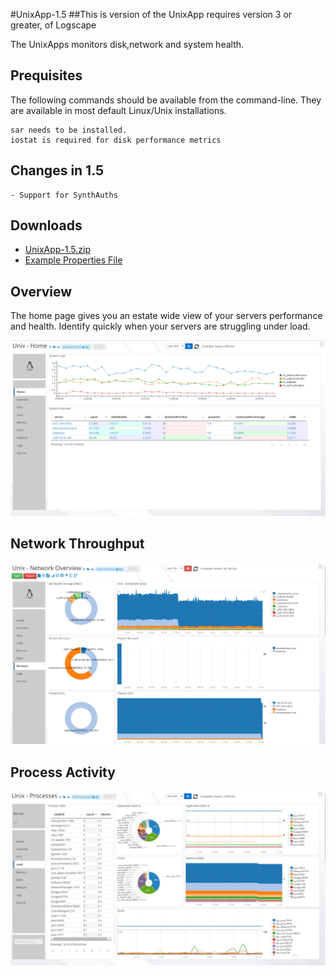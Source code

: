 #UnixApp-1.5
##This is version of the UnixApp requires version 3 or greater, of Logscape

The UnixApps monitors disk,network and system health.

## Prequisites

The following commands should be available from the command-line. They are available in most default Linux/Unix installations. 

	sar needs to be installed.
	iostat is required for disk performance metrics 

## Changes in 1.5

    - Support for SynthAuths

## Downloads 

 * [UnixApp-1.5.zip](https://github.com/logscape/Unix3/blob/master/UnixApp-1.5.zip?raw=true)
 * [Example Properties File ](https://github.com/logscape/unixapp/raw/master/dist/UnixApp-1.1-override.properties)


## Overview

The home page gives you an estate wide view of your servers performance and health. Identify quickly when your servers are struggling under load. 

![](docs/images/unx_home_0.png) 




## Network Throughput 



![](docs/images/unx_network_0.png) 
## Process Activity  

![](docs/images/unx_process_0.png) 
